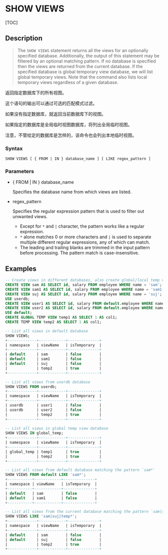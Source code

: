 # SHOW VIEWS

[TOC]

## Description

> The `SHOW VIEWS` statement returns all the views for an optionally specified database. Additionally, the output of this statement may be filtered by an optional matching pattern. If no database is specified then the views are returned from the current database. If the specified database is global temporary view database, we will list global temporary views. Note that the command also lists local temporary views regardless of a given database.

返回指定数据库下的所有视图。

这个语句的输出可以通过可选的匹配模式过滤。

如果没有指定数据库，就返回当前数据库下的视图。

如果指定的数据库是全局临时视图数据库，将列出全局临时视图。

注意，不管给定的数据库是怎样的，该命令也会列出本地临时视图。

### Syntax

	SHOW VIEWS [ { FROM | IN } database_name ] [ LIKE regex_pattern ]

### Parameters

- { FROM | IN } database_name

	Specifies the database name from which views are listed.

- regex_pattern

	Specifies the regular expression pattern that is used to filter out unwanted views.

	+ Except for `*` and `|` character, the pattern works like a regular expression.
	+ `*` alone matches 0 or more characters and `|` is used to separate multiple different regular expressions, any of which can match.
	+ The leading and trailing blanks are trimmed in the input pattern before processing. The pattern match is case-insensitive.


## Examples

```sql
-- Create views in different databases, also create global/local temp views.
CREATE VIEW sam AS SELECT id, salary FROM employee WHERE name = 'sam';
CREATE VIEW sam1 AS SELECT id, salary FROM employee WHERE name = 'sam1';
CREATE VIEW suj AS SELECT id, salary FROM employee WHERE name = 'suj';
USE userdb;
CREATE VIEW user1 AS SELECT id, salary FROM default.employee WHERE name = 'user1';
CREATE VIEW user2 AS SELECT id, salary FROM default.employee WHERE name = 'user2';
USE default;
CREATE GLOBAL TEMP VIEW temp1 AS SELECT 1 AS col1;
CREATE TEMP VIEW temp2 AS SELECT 1 AS col1;

-- List all views in default database
SHOW VIEWS;
+-------------+------------+--------------+
| namespace   | viewName   | isTemporary  |
+-------------+------------+--------------+
| default     | sam        | false        |
| default     | sam1       | false        |
| default     | suj        | false        |
|             | temp2      | true         |
+-------------+------------+--------------+

-- List all views from userdb database 
SHOW VIEWS FROM userdb;
+-------------+------------+--------------+
| namespace   | viewName   | isTemporary  |
+-------------+------------+--------------+
| userdb      | user1      | false        |
| userdb      | user2      | false        |
|             | temp2      | true         |
+-------------+------------+--------------+
  
-- List all views in global temp view database 
SHOW VIEWS IN global_temp;
+-------------+------------+--------------+
| namespace   | viewName   | isTemporary  |
+-------------+------------+--------------+
| global_temp | temp1      | true         |
|             | temp2      | true         |
+-------------+------------+--------------+

-- List all views from default database matching the pattern `sam*`
SHOW VIEWS FROM default LIKE 'sam*';
+-----------+------------+--------------+
| namespace | viewName   | isTemporary  |
+-----------+------------+--------------+
| default   | sam        | false        |
| default   | sam1       | false        |
+-----------+------------+--------------+

-- List all views from the current database matching the pattern `sam|suj｜temp*`
SHOW VIEWS LIKE 'sam|suj|temp*';
+-------------+------------+--------------+
| namespace   | viewName   | isTemporary  |
+-------------+------------+--------------+
| default     | sam        | false        |
| default     | suj        | false        |
|             | temp2      | true         |
+-------------+------------+--------------+
```